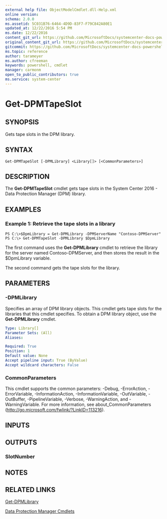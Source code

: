 ```yaml
---
external help file: ObjectModelCmdlet.dll-Help.xml
online version: 
schema: 2.0.0
ms.assetid: 5C031B76-6464-4D9D-83F7-F79C842A80E1
updated_at: 12/22/2016 5:54 PM
ms.date: 12/22/2016
content_git_url: https://github.com/MicrosoftDocs/systemcenter-docs-powershell/blob/master/systemcenter-cmdlets/SystemCenter2016/DataProtectionManager/vlatest/Get-DPMTapeSlot.md
original_content_git_url: https://github.com/MicrosoftDocs/systemcenter-docs-powershell/blob/master/systemcenter-cmdlets/SystemCenter2016/DataProtectionManager/vlatest/Get-DPMTapeSlot.md
gitcommit: https://github.com/MicrosoftDocs/systemcenter-docs-powershell/blob/17c3a51bd892aad46c731d9f381f0704b4815004/systemcenter-cmdlets/SystemCenter2016/DataProtectionManager/vlatest/Get-DPMTapeSlot.md
ms.topic: reference
author: tarameyer
ms.author: cfreeman
keywords: powershell, cmdlet
manager: carmonm
open_to_public_contributors: true
ms.service: system-center
---
```


# Get-DPMTapeSlot

## SYNOPSIS
Gets tape slots in the DPM library.

## SYNTAX

```
Get-DPMTapeSlot [-DPMLibrary] <Library[]> [<CommonParameters>]
```

## DESCRIPTION
The **Get-DPMTapeSlot** cmdlet gets tape slots in the System Center 2016 - Data Protection Manager (DPM) library.

## EXAMPLES

### Example 1: Retrieve the tape slots in a library
```
PS C:\>$DpmLibrary = Get-DPMLibrary -DPMServerName "Contoso-DPMServer"
PS C:\> Get-DPMTapeSlot -DPMLibrary $DpmLibrary
```

The first command uses the **Get-DPMLibrary** cmdlet to retrieve the library for the server named Contoso-DPMServer, and then stores the result in the $DpmLibrary variable.

The second command gets the tape slots for the library.

## PARAMETERS

### -DPMLibrary
Specifies an array of DPM library objects.
This cmdlet gets tape slots for the libraries that this cmdlet specifies.
To obtain a DPM library object, use the **Get-DPMLibrary** cmdlet.

```yaml
Type: Library[]
Parameter Sets: (All)
Aliases: 

Required: True
Position: 1
Default value: None
Accept pipeline input: True (ByValue)
Accept wildcard characters: False
```

### CommonParameters
This cmdlet supports the common parameters: -Debug, -ErrorAction, -ErrorVariable, -InformationAction, -InformationVariable, -OutVariable, -OutBuffer, -PipelineVariable, -Verbose, -WarningAction, and -WarningVariable. For more information, see about_CommonParameters (http://go.microsoft.com/fwlink/?LinkID=113216).

## INPUTS

## OUTPUTS

### SlotNumber

## NOTES

## RELATED LINKS

[Get-DPMLibrary](xref:SystemCenter2016/DataProtectionManager/vlatest/Get-DPMLibrary.md)

[Data Protection Manager Cmdlets](xref:SystemCenter2016/DataProtectionManager/vlatest/DataProtectionManager.md)

